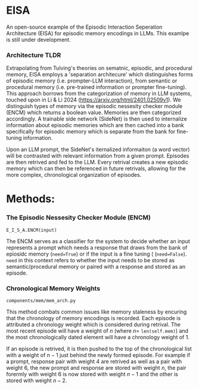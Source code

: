 # EISA
An open-source example of the Episodic Interaction Seperation Architecture (EISA) for episodic memory encodings in LLMs. This examlpe is still under development. 

### Architecture TLDR
Extrapolating from Tulving's theories on sematnic, episodic, and procedural memory, EISA employs a 'separation architecure' which distinguishes forms of episodic memory (i.e. prompter-LLM interaction), from semantic or procedural memory (i.e. pre-trained information or prompter fine-tuning). This approach borrows from the categorization of memory in LLM systems, touched upon in Li & Li 2024 (https://arxiv.org/html/2401.02509v1). We distinguish types of memory via the episodic nessesity checker module (ENCM) which returns a boolean value. Memories are then categorized accordingly. A trainable side network (SideNet) is then used to internalize information about episodic memories which are then cached into a bank specifically for episodic memory which is separate from the bank for fine-tuning information. 

Upon an LLM prompt, the SideNet's iternalized informaiton (a word vector) will be contrasted with relevant information from a given prompt. Episodes are then retrived and fed to the LLM. Every retrival creates a new episodic memory which can then be referenced in future retrivals, allowing for the more complex, chronological organization of episodes. 

# Methods: 

### The Episodic Nessesity Checker Module (ENCM) 
```
E_I_S_A.ENCM(input)
```
The ENCM serves as a classifier for the system to decide whether an input represents a prompt which needs a response that draws from the bank of epiosidc memory (```need=True```) or if the input is a fine tuning ( (```need=False```). ```need``` in this context refers to whether the input needs to be stored as semantic/procedural memory or paired with a response and stored as an episode. 

### Chronological Memory Weights

```
components/mem/mem_arch.py
```
This method combats common issues like memory staleness by encuring that the chronology of memory encodings is recorded. Each episode is attributed a chronology weight which is considered during retrival. The most recent episode will have a weight of $n$ (where $n =$ ```len(self.mem)```) and the most chronologically dated element will have a chronology weight of 1. 

If an episode is retrived, it is then pushed to the top of the chronological list with a weight of $n-1$ just behind the newly formed episode. For example if a prompt, response pair with weight 4 are retrived as well as a pair with weight 6, the new prompt and response are stored with weight $n$, the pair forermly with weight 6 is now stored with weight $n-1$ and the other is stored with weight $n-2$.

